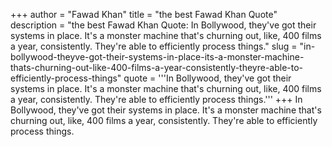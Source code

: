 +++
author = "Fawad Khan"
title = "the best Fawad Khan Quote"
description = "the best Fawad Khan Quote: In Bollywood, they've got their systems in place. It's a monster machine that's churning out, like, 400 films a year, consistently. They're able to efficiently process things."
slug = "in-bollywood-theyve-got-their-systems-in-place-its-a-monster-machine-thats-churning-out-like-400-films-a-year-consistently-theyre-able-to-efficiently-process-things"
quote = '''In Bollywood, they've got their systems in place. It's a monster machine that's churning out, like, 400 films a year, consistently. They're able to efficiently process things.'''
+++
In Bollywood, they've got their systems in place. It's a monster machine that's churning out, like, 400 films a year, consistently. They're able to efficiently process things.
